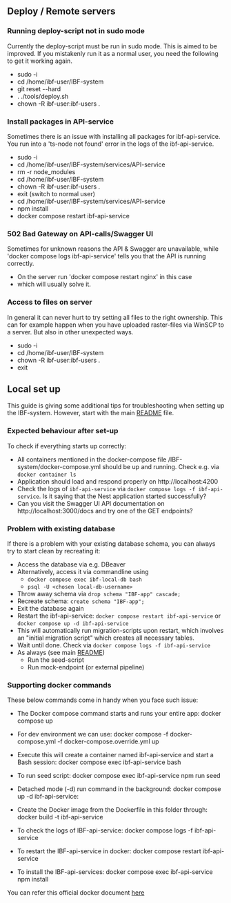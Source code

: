 ## Deploy / Remote servers

### Running deploy-script not in sudo mode

Currently the deploy-script must be run in sudo mode. This is aimed to be improved. If you mistakenly run it as a normal user, you need the following to get it working again.

- sudo -i
- cd /home/ibf-user/IBF-system
- git reset --hard <version-number>
- . ./tools/deploy.sh <version-number>
- chown -R ibf-user:ibf-users .

### Install packages in API-service

Sometimes there is an issue with installing all packages for ibf-api-service. You run into a 'ts-node not found' error in the logs of the ibf-api-service.

- sudo -i
- cd /home/ibf-user/IBF-system/services/API-service
- rm -r node_modules
- cd /home/ibf-user/IBF-system
- chown -R ibf-user:ibf-users .
- exit (switch to normal user)
- cd /home/ibf-user/IBF-system/services/API-service
- npm install
- docker compose restart ibf-api-service

### 502 Bad Gateway on API-calls/Swagger UI

Sometimes for unknown reasons the API & Swagger are unavailable, while 'docker compose logs ibf-api-service' tells you that the API is running correctly.

- On the server run 'docker compose restart nginx' in this case
- which will usually solve it.

### Access to files on server

In general it can never hurt to try setting all files to the right ownership. This can for example happen when you have uploaded raster-files via WinSCP to a server. But also in other unexpected ways.

- sudo -i
- cd /home/ibf-user/IBF-system
- chown -R ibf-user:ibf-users .
- exit

## Local set up

This guide is giving some additional tips for troubleshooting when setting up the IBF-system. However, start with the main [README](../README.md) file.

### Expected behaviour after set-up

To check if everything starts up correctly:

- All containers mentioned in the docker-compose file /IBF-system/docker-compose.yml should be up and running. Check e.g. via `docker container ls`
- Application should load and respond properly on http://localhost:4200
- Check the logs of `ibf-api-service` via `docker compose logs -f ibf-api-service`. Is it saying that the Nest application started successfully?
- Can you visit the Swagger UI API documentation on http://localhost:3000/docs and try one of the GET endpoints?

### Problem with existing database

If there is a problem with your existing database schema, you can always try to start clean by recreating it:

- Access the database via e.g. DBeaver
- Alternatively, access it via commandline using
  - `docker compose exec ibf-local-db bash`
  - `psql -U <chosen local-db-username>`
- Throw away schema via `drop schema "IBF-app" cascade;`
- Recreate schema: `create schema "IBF-app";`
- Exit the database again
- Restart the ibf-api-service: `docker compose restart ibf-api-service` or `docker compose up -d ibf-api-service`
- This will automatically run migration-scripts upon restart, which involves an "initial migration script" which creates all necessary tables.
- Wait until done. Check via `docker compose logs -f ibf-api-service`
- As always (see main [README](../README.md))
  - Run the seed-script
  - Run mock-endpoint (or external pipeline)

### Supporting docker commands

These below commands come in handy when you face such issue:

- The Docker compose command starts and runs your entire app:
  docker compose up

- For dev environment we can use:
  docker compose -f docker-compose.yml -f docker-compose.override.yml up

- Execute this will create a container named ibf-api-service and start a Bash session:
  docker compose exec ibf-api-service bash

- To run seed script:
  docker compose exec ibf-api-service npm run seed

- Detached mode (-d) run command in the background:
  docker compose up -d ibf-api-service:

- Create the Docker image from the Dockerfile in this folder through:
  docker build -t ibf-api-service

- To check the logs of IBF-api-service:
  docker compose logs -f ibf-api-service

- To restart the IBF-api-service in docker:
  docker compose restart ibf-api-service

- To install the IBF-api-services:
  docker compose exec ibf-api-service npm install

You can refer this official docker document [here](https://docs.docker.com/engine/reference/commandline/compose_exec/)
